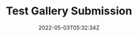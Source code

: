 ---
title: Test Gallery Submission
slug: testg3
coverImage: /images/gallery/GAHHHHHHHHHHHHHHHHHHHH.jpg
date: 2022-05-03T05:32:34Z
excerpt: Gallery Post
tags:
  - gallery
---